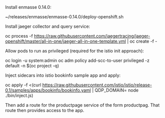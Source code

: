 Install enmasse 0.14.0:

~/releases/enmasse/enmasse-0.14.0/deploy-openshift.sh

Install jaeger collector and query service:

oc process -f https://raw.githubusercontent.com/jaegertracing/jaeger-openshift/master/all-in-one/jaeger-all-in-one-template.yml | oc create -f -

Allow pods to run as privileged (required for the istio init approach):

oc login -u system:admin
oc adm policy add-scc-to-user privileged -z default -n $(oc project -q)

Inject sidecars into istio bookinfo sample app and apply:

oc apply -f <(curl https://raw.githubusercontent.com/istio/istio/release-0.1/samples/apps/bookinfo/bookinfo.yaml | QDP_DOMAIN=<domain-suffix> node ./bin/inject.js)

Then add a route for the productpage service of the form productpag<domain-suffix>. That route then provides access to the app.